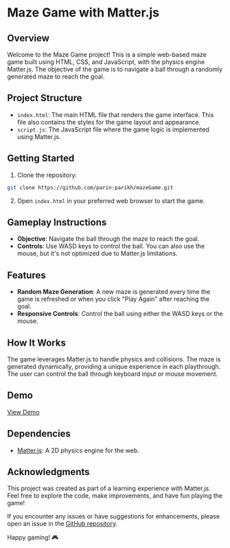 # Maze Game with Matter.js

## Overview

Welcome to the Maze Game project! This is a simple web-based maze game built using HTML, CSS, and JavaScript, with the physics engine Matter.js. The objective of the game is to navigate a ball through a randomly generated maze to reach the goal.

## Project Structure

- `index.html`: The main HTML file that renders the game interface. This file also contains the styles for the game layout and appearance.
- `script.js`: The JavaScript file where the game logic is implemented using Matter.js.

## Getting Started

1. Clone the repository:

```bash
git clone https://github.com/parin-parikh/mazeGame.git
```

2. Open `index.html` in your preferred web browser to start the game.

## Gameplay Instructions

- **Objective**: Navigate the ball through the maze to reach the goal.
- **Controls**: Use WASD keys to control the ball. You can also use the mouse, but it's not optimized due to Matter.js limitations.

## Features

- **Random Maze Generation**: A new maze is generated every time the game is refreshed or when you click "Play Again" after reaching the goal.
- **Responsive Controls**: Control the ball using either the WASD keys or the mouse.

## How It Works

The game leverages Matter.js to handle physics and collisions. The maze is generated dynamically, providing a unique experience in each playthrough. The user can control the ball through keyboard input or mouse movement.

## Demo

[View Demo](#https://parin-parikh.github.io/mazeGame/) <!-- Replace with the link to your live demo -->


## Dependencies

- [Matter.js](https://brm.io/matter-js/): A 2D physics engine for the web.

## Acknowledgments

This project was created as part of a learning experience with Matter.js. Feel free to explore the code, make improvements, and have fun playing the game!

If you encounter any issues or have suggestions for enhancements, please open an issue in the [GitHub repository](https://github.com/parin-parikh/mazeGame).

Happy gaming! 🎮
